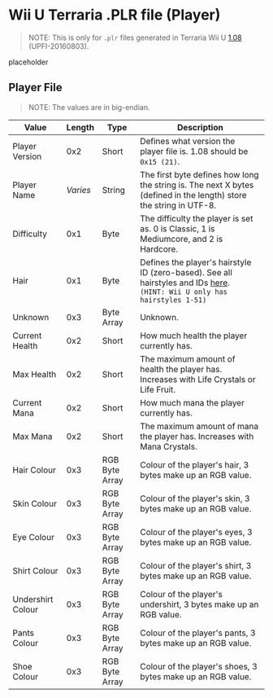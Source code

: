 # Wii U Terraria .PLR file (Player)

> NOTE: This is only for `.plr` files generated in Terraria Wii U [1.08](https://terraria.wiki.gg/wiki/Console_version_history#1.08) (UPFI-20160803).

placeholder

## Player File

> NOTE: The values are in big-endian.

| Value             | Length   | Type           | Description                                                                                                                                                              |
| ----------------- | -------- | -------------- | ------------------------------------------------------------------------------------------------------------------------------------------------------------------------ |
| Player Version    | 0x2      | Short          | Defines what version the player file is. 1.08 should be `0x15 (21)`.                                                                                                     |
| Player Name       | *Varies* | String         | The first byte defines how long the string is. The next X bytes (defined in the length) store the string in UTF-8.                                                       |
| Difficulty        | 0x1      | Byte           | The difficulty the player is set as. 0 is Classic, 1 is Mediumcore, and 2 is Hardcore.                                                                                   |
| Hair              | 0x1      | Byte           | Defines the player's hairstyle ID (zero-based). See all hairstyles and IDs [here](https://terraria.wiki.gg/wiki/Hairstyles).<br>`(HINT: Wii U only has hairstyles 1-51)` |
| Unknown           | 0x3      | Byte Array     | Unknown.                                                                                                                                                                 |
| Current Health    | 0x2      | Short          | How much health the player currently has.                                                                                                                                |
| Max Health        | 0x2      | Short          | The maximum amount of health the player has. Increases with Life Crystals or Life Fruit.                                                                                 |
| Current Mana      | 0x2      | Short          | How much mana the player currently has.                                                                                                                                  |
| Max Mana          | 0x2      | Short          | The maximum amount of mana the player has. Increases with Mana Crystals.                                                                                                 |
| Hair Colour       | 0x3      | RGB Byte Array | Colour of the player's hair, 3 bytes make up an RGB value.                                                                                                               |
| Skin Colour       | 0x3      | RGB Byte Array | Colour of the player's skin, 3 bytes make up an RGB value.                                                                                                               |
| Eye Colour        | 0x3      | RGB Byte Array | Colour of the player's eyes, 3 bytes make up an RGB value.                                                                                                               |
| Shirt Colour      | 0x3      | RGB Byte Array | Colour of the player's shirt, 3 bytes make up an RGB value.                                                                                                              |
| Undershirt Colour | 0x3      | RGB Byte Array | Colour of the player's undershirt, 3 bytes make up an RGB value.                                                                                                         |
| Pants Colour      | 0x3      | RGB Byte Array | Colour of the player's pants, 3 bytes make up an RGB value.                                                                                                              |
| Shoe Colour       | 0x3      | RGB Byte Array | Colour of the player's shoes, 3 bytes make up an RGB value.                                                                                                              |
